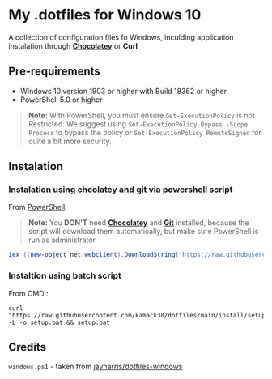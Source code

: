 # My .dotfiles for Windows 10

A collection of configuration files fo Windows, inculding application instalation through [**Chocolatey**](https://chocolatey.org/) or **Curl**

## Pre-requirements

- Windows 10 version 1903 or higher with Build 18362 or higher
- PowerShell 5.0 or higher

> **Note:** With PowerShell, you must ensure `Get-ExecutionPolicy` is not Restricted. We suggest using `Set-ExecutionPolicy Bypass -Scope Process` to bypass the policy or `Set-ExecutionPolicy RemoteSigned` for quite a bit more security.

## Instalation

### Instalation using chcolatey and git via powershell script

From [PowerShell](https://docs.microsoft.com/en-us/powershell/):
> **Note:** You **DON'T** need [**Chocolatey**](https://chocolatey.org/) and [**Git**](https://git-scm.com/) installed, because the script will download them automatically, but make sure PowerShell is run as administrator.

```powershell
iex ((new-object net.webclient).DownloadString('https://raw.githubusercontent.com/kamack38/dotfiles/main/install/chocolatey.ps1'))
```

### Instaltion using batch script

From CMD :

```batch
curl "https://raw.githubusercontent.com/kamack38/dotfiles/main/install/setup.bat" -L -o setup.bat && setup.bat
```

## Credits

`windows.ps1` - taken from [jayharris/dotfiles-windows](https://github.com/jayharris/dotfiles-windows/blob/master/windows.ps1)